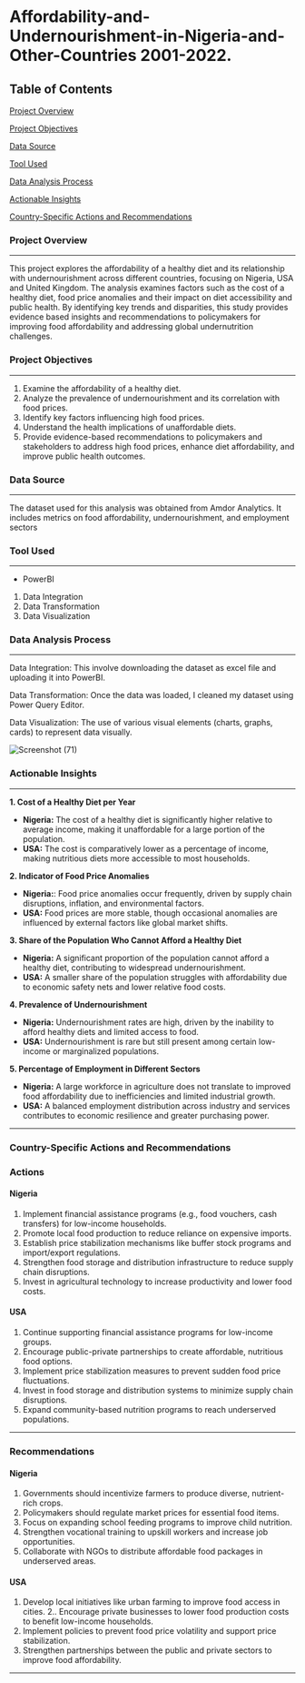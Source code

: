 # Affordability-and-Undernourishment-in-Nigeria-and-Other-Countries 2001-2022.

## Table of Contents
[Project Overview](#project-overview)

[Project Objectives](#project-objectives)

[Data Source](#data-source)

[Tool Used](#tool-used)

[Data Analysis Process](#data-analysis-process)

[Actionable Insights](#actionable-insights)

[Country-Specific Actions and Recommendations](#country-specific-actions-and-recommendations)

### Project Overview
---
This project explores the affordability of a healthy diet and its relationship with undernourishment across different countries, focusing on Nigeria, USA and United Kingdom. The analysis examines factors such as the cost of a healthy diet, food price anomalies and their impact on diet accessibility and public health. By identifying key trends and disparities, this study provides evidence based insights and recommendations to policymakers for improving food affordability and addressing global undernutrition challenges.

### Project Objectives
---
1. Examine the affordability of a healthy diet.
2. Analyze the prevalence of undernourishment and its correlation with food prices.
3. Identify key factors influencing high food prices.
4. Understand the health implications of unaffordable diets.
5. Provide evidence-based recommendations to policymakers and stakeholders to address high food prices, enhance diet affordability, and improve public health outcomes.

### Data Source
---
The dataset used for this analysis was obtained from Amdor Analytics. It includes metrics on food affordability, undernourishment, and employment sectors

### Tool Used
---
- PowerBI
  
1. Data Integration
2. Data Transformation
3. Data Visualization

###  Data Analysis Process
---

Data Integration: This involve downloading the dataset as excel file and uploading it into PowerBI.

Data Transformation: Once the data was loaded, I cleaned my dataset using Power Query Editor.

Data Visualization: The use of various visual elements (charts, graphs, cards) to represent data visually.

![Screenshot (71)](https://github.com/user-attachments/assets/7e205d4f-12b9-4c67-bb2e-be55402321d3)


### Actionable Insights
---

 **1. Cost of a Healthy Diet per Year**

- **Nigeria:** The cost of a healthy diet is significantly higher relative to average income, making it unaffordable for a large portion of the population.
- **USA:** The cost is comparatively lower as a percentage of income, making nutritious diets more accessible to most households.

**2. Indicator of Food Price Anomalies**
- **Nigeria:**: Food price anomalies occur frequently, driven by supply chain disruptions, inflation, and environmental factors.
- **USA:** Food prices are more stable, though occasional anomalies are influenced by external factors like global market shifts.

 **3. Share of the Population Who Cannot Afford a Healthy Diet**
- **Nigeria:** A significant proportion of the population cannot afford a healthy diet, contributing to widespread undernourishment.
- **USA:** A smaller share of the population struggles with affordability due to economic safety nets and lower relative food costs.

**4. Prevalence of Undernourishment**
- **Nigeria:** Undernourishment rates are high, driven by the inability to afford healthy diets and limited access to food.
- **USA:** Undernourishment is rare but still present among certain low-income or marginalized populations.

 **5. Percentage of Employment in Different Sectors**
- **Nigeria:** A large workforce in agriculture does not translate to improved food affordability due to inefficiencies and limited industrial growth.
- **USA:** A balanced employment distribution across industry and services contributes to economic resilience and greater purchasing power.  
  
---

### **Country-Specific Actions and Recommendations**

### **Actions**

#### **Nigeria**
1. Implement financial assistance programs (e.g., food vouchers, cash transfers) for low-income households.
2. Promote local food production to reduce reliance on expensive imports.
3. Establish price stabilization mechanisms like buffer stock programs and import/export regulations.
4. Strengthen food storage and distribution infrastructure to reduce supply chain disruptions.
5. Invest in agricultural technology to increase productivity and lower food costs.

#### **USA**
1. Continue supporting financial assistance programs for low-income groups.
2. Encourage public-private partnerships to create affordable, nutritious food options.
3. Implement price stabilization measures to prevent sudden food price fluctuations.
4. Invest in food storage and distribution systems to minimize supply chain disruptions.
5. Expand community-based nutrition programs to reach underserved populations.

---

### **Recommendations**

#### **Nigeria**
1. Governments should incentivize farmers to produce diverse, nutrient-rich crops.
2. Policymakers should regulate market prices for essential food items.
3. Focus on expanding school feeding programs to improve child nutrition.
4. Strengthen vocational training to upskill workers and increase job opportunities.
5. Collaborate with NGOs to distribute affordable food packages in underserved areas.

#### **USA**
1. Develop local initiatives like urban farming to improve food access in cities.
2.. Encourage private businesses to lower food production costs to benefit low-income households.
3. Implement policies to prevent food price volatility and support price stabilization.
4. Strengthen partnerships between the public and private sectors to improve food affordability.

---

